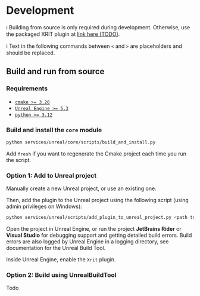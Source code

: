 # Development

ℹ️ Building from source is only required during development. Otherwise, use the packaged XRIT plugin at [link here (TODO)]().

ℹ️ Text in the following commands between `<` and `>` are placeholders and should be replaced.

## Build and run from source

### Requirements

- [`cmake >= 3.26`](https://cmake.org/download/)
- [`Unreal Engine >= 5.3`](https://www.unrealengine.com/)
- [`python >= 3.12`](https://www.python.org/downloads/)

### Build and install the `core` module

```sh
python services/unreal/core/scripts/build_and_install.py
```

Add `fresh` if you want to regenerate the Cmake project each time you run the script. 

### Option 1: Add to Unreal project

Manually create a new Unreal project, or use an existing one. 

Then, add the plugin to the Unreal project using the following script (using admin privileges on Windows):
```sh
python services/unreal/scripts/add_plugin_to_unreal_project.py <path to unreal project>
```

Open the project in Unreal Engine, or run the project **JetBrains Rider** or **Visual Studio** for debugging support and
getting detailed build errors. Build errors are also logged by Unreal Engine in a logging directory, see documentation
for the Unreal Build Tool.

Inside Unreal Engine, enable the `Xrit` plugin. 

### Option 2: Build using UnrealBuildTool
Todo